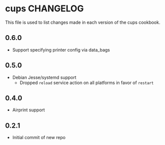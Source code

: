 cups CHANGELOG
==============

This file is used to list changes made in each version of the cups cookbook.

0.6.0
-----
- Support specifying printer config via data_bags

0.5.0
-----
- Debian Jesse/systemd support
  - Dropped `reload` service action on all platforms in favor of `restart`

0.4.0
-----
- Airprint support

0.2.1
-----
- Initial commit of new repo


